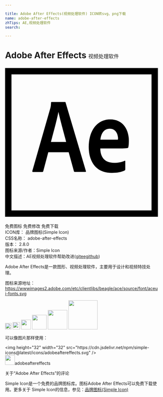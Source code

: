 ```yaml
---

title: Adobe After Effects(视频处理软件) ICON转svg、png下载
name: adobe-after-effects
zhTips: AE,视频处理软件
search: 

---
```


# Adobe After Effects  <small style="font-size: 60%;font-weight: 100">视频处理软件</small>

<div id="svg" class="svg-wrap">
<svg role="img" viewBox="0 0 24 24" xmlns="http://www.w3.org/2000/svg"><title>Adobe After Effects icon</title><path d="M0 .3v23.4h24V.3H0zm1 1h22v21.4H1V1.3zm5.784 12.25l-.792 2.986c-.017.083-.05.113-.148.113H4.376c-.1 0-.116-.035-.1-.15l2.84-9.933c.05-.18.082-.325.098-.82 0-.066.033-.1.083-.1h2.096c.066 0 .1.018.116.1l3.183 10.77c.016.082 0 .13-.083.13h-1.65c-.082 0-.13-.03-.147-.096l-.825-3.002h-3.2zm2.806-1.624c-.28-1.106-.96-3.53-1.206-4.7h-.016c-.214 1.17-.756 3.148-1.17 4.7H9.59zm5.36 1.024c.017 1.353.66 2.26 2.178 2.26.594 0 1.103-.078 1.63-.31.067-.032.117-.015.117.067v1.254c0 .1-.033.15-.1.2-.527.264-1.184.38-2.01.38-2.64 0-3.63-1.947-3.63-4.125 0-2.36 1.222-4.29 3.367-4.29 2.178 0 2.937 1.833 2.937 3.317 0 .48-.035.876-.085 1.057-.017.082-.05.11-.132.127-.198.033-.792.066-1.667.066H14.95zm2.03-1.375c.512 0 .693 0 .742-.016 0-.068.017-.125.017-.174 0-.545-.266-1.544-1.306-1.544-.957 0-1.37.842-1.468 1.732h2.013z"/></svg>
</div>
<detail full-name='adobe-after-effects'></detail>

<div class="detail-page">
<p>
<span><span class="badge-success badge">免费图标</span> <span class="badge-success badge">免费修改</span>  <span class="badge-success badge">免费下载</span> </span>
<br/>
<span>
ICON库：
<span class="badge-secondary badge">品牌图标(Simple Icon)</span> 
</span>
<br/>
<span>
CSS名称：
<span class="badge-secondary badge">adobe-after-effects</span> 
</span>

<br/>
<span>
版本：
<span class="badge-secondary badge">2.8.0</span> 
</span>
<br/>
<span>图标来源/作者：<span class="badge-light badge">Simple Icon</span></span> 
<br/>
<span class="zh-detail">中文描述：<span class="badge-primary badge">AE</span><span class="badge-primary badge">视频处理软件</span><span class="help-link"><span>帮助改进</span>(<a href="https://gitee.com/liuwave/icon-helper/edit/master/json/brands/adobe-after-effects.json" target="_blank" rel="noopener noreferrer">gitee</a><a href="https://github.com/liuwave/icon-helper/edit/master/json/brands/adobe-after-effects.json" target="_blank" rel="noopener noreferrer">github</a></span>)</span><br/>
</p>
</div><div class="description description alert alert-light"><p>Adobe After Effects是一款图形、视频处理软件，主要用于设计和视频特技处理。</p><p>图标来源地址：<a href="https://wwwimages2.adobe.com/etc/clientlibs/beagle/ace/source/font/aceui-fonts.svg" target="_blank" rel="noopener noreferrer">https://wwwimages2.adobe.com/etc/clientlibs/beagle/ace/source/font/aceui-fonts.svg</a></p></div>
<div class="alert alert-dark">
<img height="21" width="21" src="https://cdn.jsdelivr.net/npm/simple-icons@latest/icons/adobeaftereffects.svg" />
<img height="24" width="24" src="https://cdn.jsdelivr.net/npm/simple-icons@latest/icons/adobeaftereffects.svg" />
<img height="32" width="32" src="https://cdn.jsdelivr.net/npm/simple-icons@latest/icons/adobeaftereffects.svg" />
<img height="48" width="48" src="https://cdn.jsdelivr.net/npm/simple-icons@latest/icons/adobeaftereffects.svg" />
<img height="64" width="64" src="https://cdn.jsdelivr.net/npm/simple-icons@latest/icons/adobeaftereffects.svg" />
<img height="96" width="96" src="https://cdn.jsdelivr.net/npm/simple-icons@latest/icons/adobeaftereffects.svg" />

</div>
<div>
  <p>可以像图片那样使用：    
  </p>
  <div class="alert alert-primary" style="font-size: 14px">
    &lt;img height="32" width="32" src="https://cdn.jsdelivr.net/npm/simple-icons@latest/icons/adobeaftereffects.svg" /&gt;
    <copy-btn content='<img height="32" width="32" src="https://cdn.jsdelivr.net/npm/simple-icons@latest/icons/adobeaftereffects.svg" />'></copy-btn>
  </div>
  <div class="alert alert-secondary">
    <img height="32" width="32" src="https://cdn.jsdelivr.net/npm/simple-icons@latest/icons/adobeaftereffects.svg" />adobeaftereffects
    <copy-btn content="adobeaftereffects" btn-title="复制图标名称"></copy-btn>
  </div>
</div>

<Vssue title="关于“Adobe After Effects”的评论" >关于“Adobe After Effects”的评论</Vssue>


<div><p>Simple Icon是一个免费的品牌图标库。图标Adobe After Effects可以免费下载使用。更多关于  Simple Icon的信息，参见：<a target="_blank" href="https://iconhelper.cn/brands.html">品牌图标(Simple Icon)</a>
</p></div>
